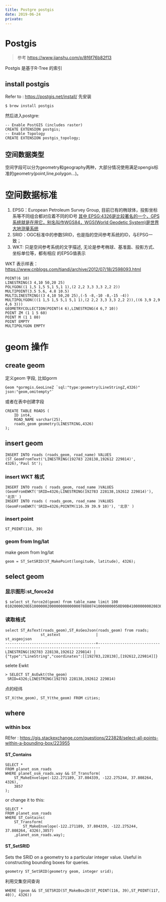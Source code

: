 ```yaml
---
title: Postgre postgis
date: 2019-06-24
private:
---
```

# Postgis
> 参考 https://www.jianshu.com/p/8f6f76b82f13

Postgis 是基于R-Tree 的索引

## install postgis
Refer to : https://postgis.net/install/
先安装

    $ brew install postgis

然后进入postgre:

    -- Enable PostGIS (includes raster)
    CREATE EXTENSION postgis;
    -- Enable Topology
    CREATE EXTENSION postgis_topology;

## 空间数据类型
空间字段可以分为geometry和geography两种，大部分情况使用满足opengis标准的geometry(point,line,polygon...)。

# 空间数据标准
1. EPSG：European Petroleum Survey Group, 目前已有的椭球体，投影坐标系等不同组合都对应着不同的ID号
[其中 EPSG:4326是比较著名的一个，GPS系统就是在用它，别名叫作WGS84，WGS(World Geodetic System)是世界大地测量系统](https://www.zhihu.com/question/52220968)
2. SRID：OGC标准中的参数SRID，也是指的空间参考系统的ID，与EPSG一致；
3. WKT: 只是空间参考系统的文字描述, 无论是参考椭球、基准面、投影方式、坐标单位等，都有相应 的EPSG值表示

WKT 表示样表：https://www.cnblogs.com/tiandi/archive/2012/07/18/2598093.html

    POINT(6 10)
    LINESTRING(3 4,10 50,20 25)
    POLYGON((1 1,5 1,5 5,1 5,1 1),(2 2,2 3,3 3,3 2,2 2))
    MULTIPOINT(3.5 5.6, 4.8 10.5)
    MULTILINESTRING((3 4,10 50,20 25),(-5 -8,-10 -8,-15 -4))
    MULTIPOLYGON(((1 1,5 1,5 5,1 5,1 1),(2 2,2 3,3 3,3 2,2 2)),((6 3,9 2,9 4,6 3)))
    GEOMETRYCOLLECTION(POINT(4 6),LINESTRING(4 6,7 10))
    POINT ZM (1 1 5 60)
    POINT M (1 1 80)
    POINT EMPTY
    MULTIPOLYGON EMPTY

# geom 操作

## create geom
定义geom 字段, 比如gorm

    Geom *gormgis.GeoLineZ `sql:"type:geometry(LineStringZ,4326)" json:"geom,omitempty"`

或者在表中创建字段

    CREATE TABLE ROADS ( 
        ID int4, 
        ROAD_NAME varchar(25), 
        roads_geom geometry(LINESTRING,4326) 
    );

## insert geom

    INSERT INTO roads (roads_geom, road_name) VALUES (ST_GeomFromText('LINESTRING(192783 228138,192612 229814)', 4326),'Paul St');

### insert WKT 格式

    INSERT INTO roads ( roads_geom, road_name )VALUES (GeomFromEWKT('SRID=4326;LINESTRING(192783 228138,192612 229814)'), '北京' )
    INSERT INTO roads ( roads_geom, road_name )VALUES (GeomFromEWKT('SRID=4326;POINTM(116.39 39.9 10)'), '北京' )

### insert point

    ST_POINT(116, 39)

### geom from lng/lat
make geom from lng/lat

    geom = ST_SetSRID(ST_MakePoint(longitude, latitude), 4326);

## select geom
### 显示图形:st_force2d

    $ select st_force2d(geom) from table_name limit 100
    0102000020E61000000200000000000000788807410000000050D90B41000000002083074100000000B00D0C41

### 读取格式

    select ST_AsText(roads_geom),ST_AsGeoJson(roads_geom) from roads;
                    st_astext                |                             st_asgeojson
    -----------------------------------------+-----------------------------------------------------------------------
    LINESTRING(192783 228138,192612 229814) | {"type":"LineString","coordinates":[[192783,228138],[192612,229814]]}

selete Ewkt

    > SELECT ST_AsEwkt(the_geom)
     SRID=4326;LINESTRING(192783 228138,192612 229814)
    
点的经纬

    ST_X(the_geom), ST_Y(the_geom) FROM cities;

## where 
### within box
REfer : https://gis.stackexchange.com/questions/223828/select-all-points-within-a-bounding-box/223955

#### ST_Contains

    SELECT *
    FROM planet_osm_roads
    WHERE planet_osm_roads.way && ST_Transform(
        ST_MakeEnvelope(-122.271189, 37.804339, -122.275244, 37.808264, 4326),
        3857
    );

or change it to this:

    SELECT *
    FROM planet_osm_roads
    WHERE ST_Contains(
        ST_Transform(
            ST_MakeEnvelope(-122.271189, 37.804339, -122.275244, 37.808264, 4326),3857)
        ,planet_osm_roads.way);

#### ST_SetSRID
Sets the SRID on a geometry to a particular integer value. Useful in constructing bounding boxes for queries.

    geometry ST_SetSRID(geometry geom, integer srid);

利用交集空间查询

    WHERE (geom && ST_SETSRID(ST_MakeBox2D(ST_POINT(116, 39),ST_POINT(117, 40)), 4326)) 